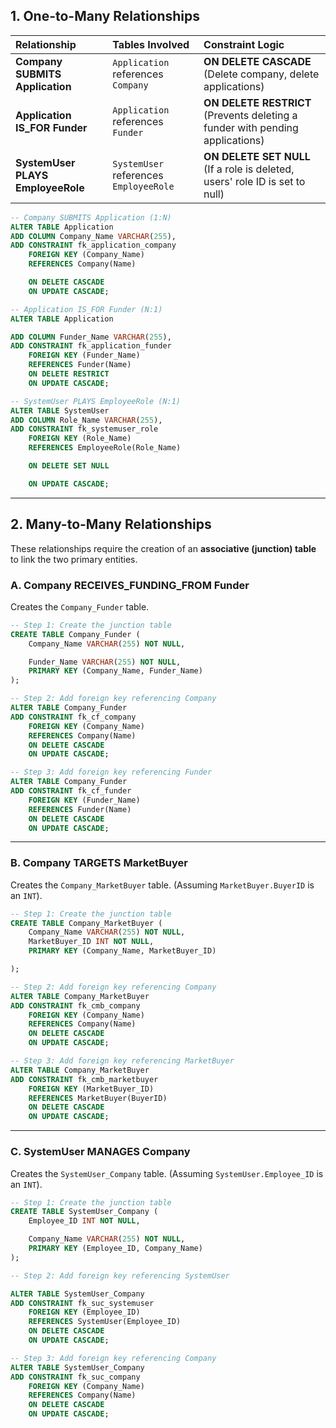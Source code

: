 ## 1\. One-to-Many Relationships


| Relationship | Tables Involved | Constraint Logic |
| :--- | :--- | :--- |
| **Company SUBMITS Application** | `Application` references `Company` | **ON DELETE CASCADE** (Delete company, delete applications) |
| **Application IS\_FOR Funder** | `Application` references `Funder` | **ON DELETE RESTRICT** (Prevents deleting a funder with pending applications) |
| **SystemUser PLAYS EmployeeRole** | `SystemUser` references `EmployeeRole` | **ON DELETE SET NULL** (If a role is deleted, users' role ID is set to null) |

```sql
-- Company SUBMITS Application (1:N)
ALTER TABLE Application
ADD COLUMN Company_Name VARCHAR(255),
ADD CONSTRAINT fk_application_company
    FOREIGN KEY (Company_Name)
    REFERENCES Company(Name)

    ON DELETE CASCADE
    ON UPDATE CASCADE;

-- Application IS_FOR Funder (N:1)
ALTER TABLE Application

ADD COLUMN Funder_Name VARCHAR(255),
ADD CONSTRAINT fk_application_funder
    FOREIGN KEY (Funder_Name)
    REFERENCES Funder(Name)
    ON DELETE RESTRICT
    ON UPDATE CASCADE;

-- SystemUser PLAYS EmployeeRole (N:1)
ALTER TABLE SystemUser
ADD COLUMN Role_Name VARCHAR(255),
ADD CONSTRAINT fk_systemuser_role
    FOREIGN KEY (Role_Name)
    REFERENCES EmployeeRole(Role_Name)

    ON DELETE SET NULL

    ON UPDATE CASCADE;
```

-----

## 2\. Many-to-Many Relationships


These relationships require the creation of an **associative (junction) table** to link the two primary entities.

### A. Company RECEIVES\_FUNDING\_FROM Funder

Creates the `Company_Funder` table.

```sql
-- Step 1: Create the junction table
CREATE TABLE Company_Funder (
    Company_Name VARCHAR(255) NOT NULL,

    Funder_Name VARCHAR(255) NOT NULL,
    PRIMARY KEY (Company_Name, Funder_Name)
);

-- Step 2: Add foreign key referencing Company
ALTER TABLE Company_Funder
ADD CONSTRAINT fk_cf_company
    FOREIGN KEY (Company_Name)
    REFERENCES Company(Name)
    ON DELETE CASCADE
    ON UPDATE CASCADE;

-- Step 3: Add foreign key referencing Funder
ALTER TABLE Company_Funder
ADD CONSTRAINT fk_cf_funder
    FOREIGN KEY (Funder_Name)
    REFERENCES Funder(Name)
    ON DELETE CASCADE
    ON UPDATE CASCADE;
```

-----

### B. Company TARGETS MarketBuyer


Creates the `Company_MarketBuyer` table. (Assuming `MarketBuyer.BuyerID` is an `INT`).

```sql
-- Step 1: Create the junction table
CREATE TABLE Company_MarketBuyer (
    Company_Name VARCHAR(255) NOT NULL,
    MarketBuyer_ID INT NOT NULL,
    PRIMARY KEY (Company_Name, MarketBuyer_ID)

);

-- Step 2: Add foreign key referencing Company
ALTER TABLE Company_MarketBuyer
ADD CONSTRAINT fk_cmb_company
    FOREIGN KEY (Company_Name)
    REFERENCES Company(Name)
    ON DELETE CASCADE
    ON UPDATE CASCADE;

-- Step 3: Add foreign key referencing MarketBuyer
ALTER TABLE Company_MarketBuyer
ADD CONSTRAINT fk_cmb_marketbuyer
    FOREIGN KEY (MarketBuyer_ID)
    REFERENCES MarketBuyer(BuyerID)
    ON DELETE CASCADE
    ON UPDATE CASCADE;
```

-----

### C. SystemUser MANAGES Company

Creates the `SystemUser_Company` table. (Assuming `SystemUser.Employee_ID` is an `INT`).


```sql
-- Step 1: Create the junction table
CREATE TABLE SystemUser_Company (
    Employee_ID INT NOT NULL,

    Company_Name VARCHAR(255) NOT NULL,
    PRIMARY KEY (Employee_ID, Company_Name)
);

-- Step 2: Add foreign key referencing SystemUser

ALTER TABLE SystemUser_Company
ADD CONSTRAINT fk_suc_systemuser
    FOREIGN KEY (Employee_ID)
    REFERENCES SystemUser(Employee_ID)
    ON DELETE CASCADE
    ON UPDATE CASCADE;

-- Step 3: Add foreign key referencing Company
ALTER TABLE SystemUser_Company
ADD CONSTRAINT fk_suc_company
    FOREIGN KEY (Company_Name)
    REFERENCES Company(Name)
    ON DELETE CASCADE
    ON UPDATE CASCADE;
```
